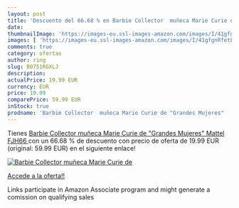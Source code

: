 ```yaml
---
layout: post
title: 'Descuento del 66.68 % en Barbie Collector  muñeca Marie Curie de '
date: 
thumbnailImage: 'https://images-eu.ssl-images-amazon.com/images/I/41gfgnRfetL._SL200_.jpg'
images: [ 'https://images-eu.ssl-images-amazon.com/images/I/41gfgnRfetL._SL200_.jpg' ]
comments: true
category: ofertas
author: ring
slug: B0751RGXLJ
description:
actualPrice: 19.99 EUR
currency: EUR
price: 19.99
comparePrice: 59.99 EUR
inStock: true
prodname: 'Barbie Collector  muñeca Marie Curie de "Grandes Mujeres"   Mattel FJH66 '
---
```


Tienes [Barbie Collector  muñeca Marie Curie de "Grandes Mujeres"   Mattel FJH66 ](https://www.amazon.es/dp/B0751RGXLJ/?tag=tolees-21) con un 66.68 % de descuento con precio de oferta de 19.99 EUR (original: 59.99 EUR) en el siguiente enlace!

[![Barbie Collector  muñeca Marie Curie de ](https://images-eu.ssl-images-amazon.com/images/I/41gfgnRfetL._SL200_.jpg)](https://www.amazon.es/dp/B0751RGXLJ/?tag=tolees-21)

[Accede a la oferta!!](https://www.amazon.es/dp/B0751RGXLJ/?tag=tolees-21)

Links participate in Amazon Associate program and might generate a comission on qualifying sales


